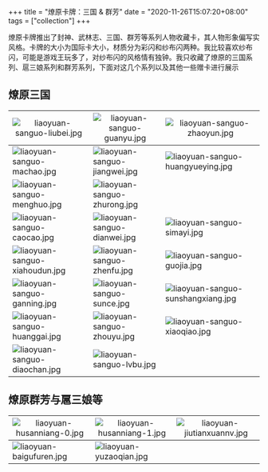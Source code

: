 +++
title = "燎原卡牌：三国 & 群芳"
date = "2020-11-26T15:07:20+08:00"
tags = ["collection"]
+++

燎原卡牌推出了封神、武林志、三国、群芳等系列人物收藏卡，其人物形象偏写实风格。卡牌的大小为国际卡大小，材质分为彩闪和纱布闪两种。我比较喜欢纱布闪，可能是游戏王玩多了，对纱布闪的风格情有独钟。我只收藏了燎原的三国系列、扈三娘系列和群芳系列，下面对这几个系列以及其他一些赠卡进行展示

## 燎原三国

|![liaoyuan-sanguo-liubei.jpg](/images/liaoyuan-sanguo-liubei.jpg "刘备")|![liaoyuan-sanguo-guanyu.jpg](/images/liaoyuan-sanguo-guanyu.jpg "关羽")|![liaoyuan-sanguo-zhaoyun.jpg](/images/liaoyuan-sanguo-zhaoyun.jpg "赵云")|
|--|--|--|
|![liaoyuan-sanguo-machao.jpg](/images/liaoyuan-sanguo-machao.jpg "马超")|![liaoyuan-sanguo-jiangwei.jpg](/images/liaoyuan-sanguo-jiangwei.jpg "姜维")|![liaoyuan-sanguo-huangyueying.jpg](/images/liaoyuan-sanguo-huangyueying.jpg "黄月英")|
|![liaoyuan-sanguo-menghuo.jpg](/images/liaoyuan-sanguo-menghuo.jpg "孟获")|![liaoyuan-sanguo-zhurong.jpg](/images/liaoyuan-sanguo-zhurong.jpg "祝融")||
|![liaoyuan-sanguo-caocao.jpg](/images/liaoyuan-sanguo-caocao.jpg "曹操")|![liaoyuan-sanguo-dianwei.jpg](/images/liaoyuan-sanguo-dianwei.jpg "典韦")|![liaoyuan-sanguo-simayi.jpg](/images/liaoyuan-sanguo-simayi.jpg "司马懿")|
|![liaoyuan-sanguo-xiahoudun.jpg](/images/liaoyuan-sanguo-xiahoudun.jpg "夏侯惇")|![liaoyuan-sanguo-zhenfu.jpg](/images/liaoyuan-sanguo-zhenfu.jpg "甄宓")|![liaoyuan-sanguo-guojia.jpg](/images/liaoyuan-sanguo-guojia.jpg "郭嘉")|
|![liaoyuan-sanguo-ganning.jpg](/images/liaoyuan-sanguo-ganning.jpg "甘宁")|![liaoyuan-sanguo-sunce.jpg](/images/liaoyuan-sanguo-sunce.jpg "孙策")|![liaoyuan-sanguo-sunshangxiang.jpg](/images/liaoyuan-sanguo-sunshangxiang.jpg "孙尚香")|
|![liaoyuan-sanguo-huanggai.jpg](/images/liaoyuan-sanguo-huanggai.jpg "黄盖")|![liaoyuan-sanguo-zhouyu.jpg](/images/liaoyuan-sanguo-zhouyu.jpg "周瑜")|![liaoyuan-sanguo-xiaoqiao.jpg](/images/liaoyuan-sanguo-xiaoqiao.jpg "小乔")|
|![liaoyuan-sanguo-diaochan.jpg](/images/liaoyuan-sanguo-diaochan.jpg "貂蝉")|![liaoyuan-sanguo-lvbu.jpg](/images/liaoyuan-sanguo-lvbu.jpg "吕布")||

## 燎原群芳与扈三娘等

|![liaoyuan-husanniang-0.jpg](/images/liaoyuan-husanniang-0.jpg "扈三娘")|![liaoyuan-husanniang-1.jpg](/images/liaoyuan-husanniang-1.jpg "扈三娘（近景）")|![liaoyuan-jiutianxuannv.jpg](/images/liaoyuan-jiutianxuannv.jpg "九天玄女（近景）")|
|--|--|--|
|![liaoyuan-baigufuren.jpg](/images/liaoyuan-baigufuren.jpg "白骨夫人")|![liaoyuan-yuzaoqian.jpg](/images/liaoyuan-yuzaoqian.jpg "玉藻前")||

<style>
th {
    font-weight: normal;
}
</style>